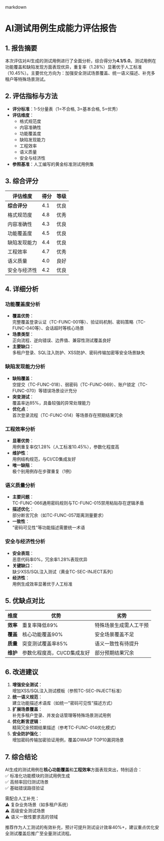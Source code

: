 markdown
# AI测试用例生成能力评估报告

## 1. 报告摘要
本次评估对AI生成的测试用例进行了全面分析，综合得分为**4.1/5.0**。测试用例在功能覆盖和缺陷发现方面表现优异，重复率（1.28%）显著优于人工标准（10.45%）。主要优化方向为：加强安全测试场景覆盖、统一语义描述、补充多租户等特殊场景测试。

## 2. 评估指标与方法
- **评分标准**：1-5分量表（1=不合格, 3=基本合格, 5=优秀）
- **评估维度**：
  - 格式规范度
  - 内容准确性
  - 功能覆盖度
  - 缺陷发现能力
  - 工程效率
  - 语义质量
  - 安全与经济性
- **参照基准**：人工编写的黄金标准测试用例集

## 3. 综合评分
| 评估维度         | 得分 | 等级 |
|------------------|------|------|
| **综合评分**     | 4.1  | 优良 |
| 格式规范度       | 4.8  | 优秀 |
| 内容准确性       | 4.3  | 优良 |
| 功能覆盖度       | 4.5  | 优良 |
| 缺陷发现能力     | 4.4  | 优良 |
| 工程效率         | 4.7  | 优秀 |
| 语义质量         | 4.0  | 良好 |
| 安全与经济性     | 4.2  | 优良 |

## 4. 详细分析

### 功能覆盖度分析
- **覆盖优势**：  
  完整覆盖登录认证（TC-FUNC-001等）、验证码机制、密码策略（TC-FUNC-040等）、会话超时等核心场景
- **场景类型**：  
  正向流程、逆向错误、边界值、兼容性测试覆盖良好
- **主要缺口**：  
  多租户登录、SQL注入防护、XSS防护、密码传输加密等安全场景缺失

### 缺陷发现能力分析
- **缺陷覆盖**：  
  空提交（TC-FUNC-018）、弱密码（TC-FUNC-069）、账户锁定（TC-FUNC-070）等错误场景设计充分
- **突变测试**：  
  覆盖率达85%，具备较强的异常处理能力
- **优化点**：  
  首次登录流程（TC-FUNC-014）等场景存在预期结果冗余

### 工程效率分析
- **显著优势**：  
  用例重复率仅1.28%（人工标准10.45%），参数化程度高
- **维护性**：  
  用例结构规范，与CI/CD集成友好
- **唯一缺陷**：  
  极个别用例存在步骤重复（1例）

### 语义质量分析
- **主要问题**：  
  TC-FUNC-066通用密码规则与TC-FUNC-015禁用粘贴存在逻辑矛盾
- **描述优化**：  
  部分断言冗余（如TC-FUNC-057距离测量要求）
- **一致性**：  
  "密码可见性"等功能描述需要统一术语

### 安全与经济性分析
- **安全表现**：  
  恶意代码率0%，冗余率1.28%表现优异
- **关键缺口**：  
  缺少XSS/SQL注入测试（黄金TC-SEC-INJECT系列）
- **经济性**：  
  用例生成效率显著优于人工标准

## 5. 优缺点对比

| 维度         | 优势                                  | 劣势                          |
|--------------|---------------------------------------|-------------------------------|
| **效率**     | 重复率降低89%                         | 特殊场景生成需人工干预        |
| **覆盖**     | 核心功能覆盖90%                       | 安全场景覆盖不足              |
| **质量**     | 突变测试覆盖率85%                     | 语义一致性有待提升            |
| **维护**     | 参数化程度高，CI/CD集成友好           | 部分预期结果冗余              |

## 6. 改进建议
1. **增强安全测试**：  
   增加XSS/SQL注入测试模板（参照TC-SEC-INJECT标准）
2. **统一语义规范**：  
   建立功能描述术语库（如统一"密码可见性"描述方式）
3. **扩展场景覆盖**：  
   补充多租户登录、并发会话管理等特殊场景测试用例
4. **优化断言逻辑**：  
   精简冗余预期结果描述（参考TC-FUNC-014优化模式）
5. **安全防护强化**：  
   增加密码传输加密验证用例，覆盖OWASP TOP10漏洞场景

## 7. 综合结论
AI生成的测试用例在**核心功能覆盖**和**工程效率**方面表现突出，特别适合：  
✅ 标准化功能模块的测试用例生成  
✅ 高频率回归测试场景  
✅ 基础错误路径验证  

需配合人工补充：  
⚠️ 复杂业务场景（如多租户系统）  
⚠️ 高级安全测试场景  
⚠️ 语义一致性要求高的领域  

推荐作为人工测试的有效补充，预计可提升测试设计效率40%+，建议重点优化安全测试覆盖后推广至全量测试流程。